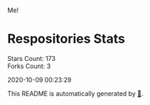 Me!

# Respositories Stats
Stars Count: 173  
Forks Count: 3

2020-10-09 00:23:29  

This README is automatically generated by [🐰](https://github.com/rnitta/rnitta).
